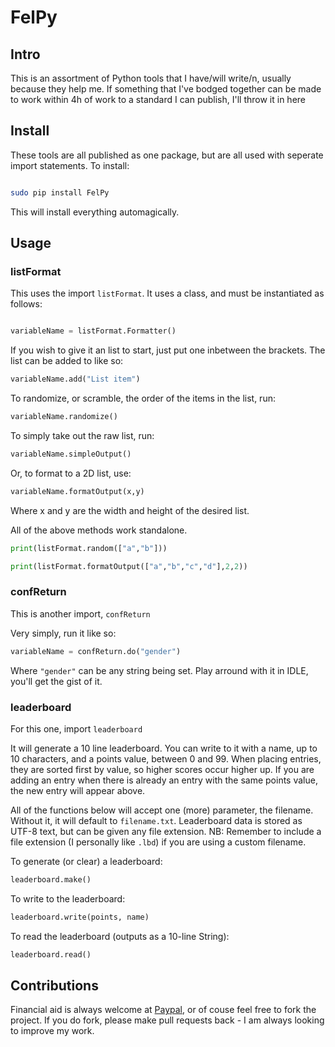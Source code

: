 # FelPy

## Intro

This is an assortment of Python tools that I have/will write/n, usually because they help me. If something that I've bodged
together can be made to work within 4h of work to a standard I can publish, I'll throw it in here

## Install

These tools are all published as one package, but are all used with seperate import statements. To install:

```bash

sudo pip install FelPy

```

This will install everything automagically.

## Usage

### listFormat

This uses the import `listFormat`.
It uses a class, and must be instantiated as follows:

```python

variableName = listFormat.Formatter()

```

If you wish to give it an list to start, just put one inbetween the brackets. The list can be added to like so:
```python
variableName.add("List item")
```
To randomize, or scramble, the order of the items in the list, run:
```python
variableName.randomize()
```
To simply take out the raw list, run:
```python
variableName.simpleOutput()
```

Or, to format to a 2D list, use:
```python
variableName.formatOutput(x,y)
```
Where x and y are the width and height of the desired list.

All of the above methods work standalone.

```python
print(listFormat.random(["a","b"]))

print(listFormat.formatOutput(["a","b","c","d"],2,2))

```


### confReturn
This is another import, `confReturn`

Very simply, run it like so:

```python
variableName = confReturn.do("gender")
```
Where `"gender"` can be any string being set. Play arround with it in IDLE, you'll get the gist of it.

### leaderboard
For this one, import `leaderboard`

It will generate a 10 line leaderboard. You can write to it with a name, up to 10
characters, and a points value, between 0 and 99. When placing entries, they are sorted first
by value, so higher scores occur higher up. If you are adding an entry when there is already
an entry with the same points value, the new entry will appear above.

All of the functions below will accept one (more) parameter, the filename. Without it, it
will default to `filename.txt`. Leaderboard data is stored as UTF-8 text, but can be given
any file extension. NB: Remember to include a file extension (I personally like `.lbd`) if
you are using a custom filename.

To generate (or clear) a leaderboard:
```python
leaderboard.make()
```

To write to the leaderboard:
```python
leaderboard.write(points, name)
```

To read the leaderboard (outputs as a 10-line String):
```python
leaderboard.read()
```

## Contributions

Financial aid is always welcome at [Paypal](https://www.paypal.me/felixj20000), or of couse feel free to fork the project. If you
do fork, please make pull requests back - I am always looking to improve my work.

